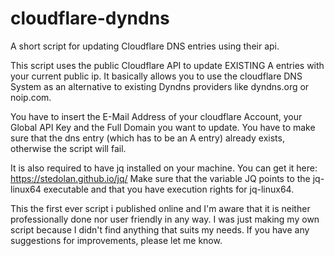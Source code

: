 # cloudflare-dyndns
A short script for updating Cloudflare DNS entries using their api.

This script uses the public Cloudflare API to update EXISTING A entries with your current public ip.
It basically allows you to use the cloudflare DNS System as an alternative to existing Dyndns providers like dyndns.org or noip.com.

You have to insert the E-Mail Address of your cloudflare Account, your Global API Key and the Full Domain you want to update.
You have to make sure that the dns entry (which has to be an A entry) already exists, otherwise the script will fail.

It is also required to have jq installed on your machine.
You can get it here: https://stedolan.github.io/jq/
Make sure that the variable JQ points to the jq-linux64 executable and that you have execution rights for jq-linux64.



This the first ever script i published online and I'm aware that it is neither professionally done nor user friendly in any way.
I was just making my own script because I didn't find anything that suits my needs.
If you have any suggestions for improvements, please let me know.
